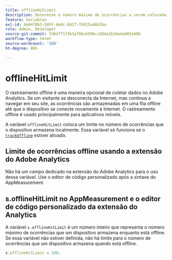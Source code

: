```yaml
---
title: offlineHitLimit
description: Determine o número máximo de ocorrências a serem colocadas em fila para rastreamento offline.
feature: Variables
exl-id: de6478b3-b95f-4edc-8427-7b915a46b3ba
role: Admin, Developer
source-git-commit: 7d8df7173b3a78bcb506cc894e2b3deda003e696
workflow-type: tm+mt
source-wordcount: '160'
ht-degree: 88%

---
```


# offlineHitLimit

O rastreamento offline é uma maneira opcional de coletar dados no Adobe Analytics. Se um visitante se desconecta da Internet, mas continua a navegar em seu site, as ocorrências são armazenadas em uma fila offline até que o dispositivo se conecte novamente à Internet. O rastreamento offline é usado principalmente para aplicativos móveis.

A variável `offlineHitLimit` coloca um limite no número de ocorrências que o dispositivo armazena localmente. Essa variável só funciona se o [`trackOffline`](trackoffline.md) estiver ativado.

## Limite de ocorrências offline usando a extensão do Adobe Analytics

Não há um campo dedicado na extensão do Adobe Analytics para o uso dessa variável. Use o editor de código personalizado após a sintaxe do AppMeasurement.

## s.offlineHitLimit no AppMeasurement e o editor de código personalizado da extensão do Analytics

A variável `s.offlineHitLimit` é um número inteiro que representa o número máximo de ocorrências que um dispositivo armazena enquanto está offline. Se essa variável não estiver definida, não há limite para o número de ocorrências que um dispositivo armazena quando está offline.

```js
s.offlineHitLimit = 100;
```
